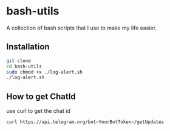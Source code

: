 # bash-utils

A collection of bash scripts that I use to make my life easier.

## Installation

```bash
git clone
cd bash-utils
sudo chmod +x ./log-alert.sh
./log-alert.sh
```

## How to get ChatId

use curl to get the chat id

```bash
curl https://api.telegram.org/bot<YourBotToken>/getUpdates
```